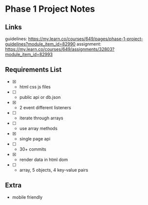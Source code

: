 # Phase 1 Project Notes

## Links
guidelines: https://my.learn.co/courses/649/pages/phase-1-project-guidelines?module_item_id=82990
assignment: https://my.learn.co/courses/649/assignments/32803?module_item_id=82993 

## Requirements List

- [X] - html css js files

- [ ] - public api or db.json
- [X] - 2 event different listeners
- [ ] - iterate through arrays
- [ ] - use array methods
- [X] - single page api
- [ ] - 30+ commits
- [X] - render data in html dom
- [ ] - array, 5 objects, 4 key-value pairs

## Extra

- mobile friendly
